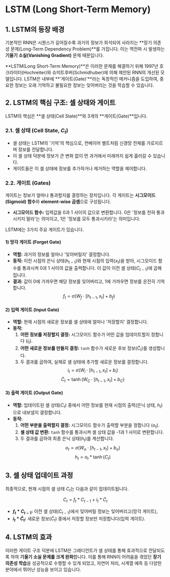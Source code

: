 # LSTM (Long Short-Term Memory)

## 1. LSTM의 등장 배경

기본적인 RNN은 시퀀스가 길어질수록 과거의 정보가 희석되어 사라지는 **장기 의존성 문제(Long-Term Dependency Problem)**를 가집니다. 이는 역전파 시 발생하는 **기울기 소실(Vanishing Gradient)** 문제 때문입니다.

**LSTM(Long Short-Term Memory)**은 이러한 문제를 해결하기 위해 1997년 호크라이터(Hochreiter)와 슈미트후버(Schmidhuber)에 의해 제안된 RNN의 개선된 모델입니다. LSTM은 내부에 **'게이트(Gate)'**라는 독창적인 메커니즘을 도입하여, 중요한 정보는 오래 기억하고 불필요한 정보는 잊어버리는 것을 학습할 수 있습니다.

## 2. LSTM의 핵심 구조: 셀 상태와 게이트

LSTM의 핵심은 **셀 상태(Cell State)**와 3개의 **게이트(Gate)**입니다.

### 2.1. 셀 상태 (Cell State, $C_t$)
- 셀 상태는 LSTM의 '기억'의 핵심으로, 컨베이어 벨트처럼 신경망 전체를 가로지르며 정보를 전달합니다.
- 이 셀 상태 덕분에 정보가 큰 변화 없이 먼 과거에서 미래까지 쉽게 흘러갈 수 있습니다.
- 게이트들은 이 셀 상태에 정보를 추가하거나 제거하는 역할을 제어합니다.

### 2.2. 게이트 (Gates)
게이트는 정보가 얼마나 통과할지를 결정하는 장치입니다. 각 게이트는 **시그모이드(Sigmoid) 함수**와 **element-wise 곱셈**으로 구성됩니다.
- **시그모이드 함수:** 입력값을 0과 1 사이의 값으로 변환합니다. 0은 '정보를 전혀 통과시키지 말라'는 의미이고, 1은 '정보를 모두 통과시키라'는 의미입니다.

LSTM에는 3가지 주요 게이트가 있습니다.

#### 1) 망각 게이트 (Forget Gate)
- **역할:** 과거의 정보를 얼마나 '잊어버릴지' 결정합니다.
- **동작:** 이전 시점의 은닉 상태($h_{t-1}$)와 현재 시점의 입력($x_t$)을 받아, 시그모이드 함수를 통과시켜 0과 1 사이의 값을 출력합니다. 이 값이 이전 셀 상태($C_{t-1}$)에 곱해집니다.
- **결과:** 값이 0에 가까우면 해당 정보를 잊어버리고, 1에 가까우면 정보를 온전히 기억합니다.
  $$ f_t = \sigma(W_f \cdot [h_{t-1}, x_t] + b_f) $$

#### 2) 입력 게이트 (Input Gate)
- **역할:** 현재 시점의 새로운 정보를 셀 상태에 얼마나 '저장할지' 결정합니다.
- **동작:**
  1.  **어떤 정보를 저장할지 결정:** 시그모이드 함수가 어떤 값을 업데이트할지 정합니다 ($i_t$).
  2.  **어떤 새로운 정보를 만들지 결정:** `tanh` 함수가 새로운 후보 정보($\tilde{C}_t$)를 생성합니다.
  3.  두 결과를 곱하여, 실제로 셀 상태에 추가할 새로운 정보를 결정합니다.
  $$ i_t = \sigma(W_i \cdot [h_{t-1}, x_t] + b_i) $$
  $$ \tilde{C}_t = \tanh(W_C \cdot [h_{t-1}, x_t] + b_C) $$

#### 3) 출력 게이트 (Output Gate)
- **역할:** 업데이트된 셀 상태($C_t$) 중에서 어떤 정보를 현재 시점의 출력(은닉 상태, $h_t$)으로 내보낼지 결정합니다.
- **동작:**
  1.  **어떤 부분을 출력할지 결정:** 시그모이드 함수가 출력할 부분을 정합니다 ($o_t$).
  2.  **셀 상태 값 변환:** `tanh` 함수를 통과시켜 셀 상태 값을 -1과 1 사이로 변환합니다.
  3.  두 결과를 곱하여 최종 은닉 상태($h_t$)를 계산합니다.
  $$ o_t = \sigma(W_o \cdot [h_{t-1}, x_t] + b_o) $$
  $$ h_t = o_t * \tanh(C_t) $$

## 3. 셀 상태 업데이트 과정

최종적으로, 현재 시점의 셀 상태 $C_t$는 다음과 같이 업데이트됩니다.

$$ C_t = f_t * C_{t-1} + i_t * \tilde{C}_t $$

- **$f_t * C_{t-1}$:** 이전 셀 상태($C_{t-1}$)에서 잊어버릴 정보는 잊어버리고(망각 게이트),
- **$i_t * \tilde{C}_t$:** 새로운 정보($\tilde{C}_t$) 중에서 저장할 정보만 저장합니다(입력 게이트).

## 4. LSTM의 효과

이러한 게이트 구조 덕분에 LSTM은 그래디언트가 셀 상태를 통해 효과적으로 전달되도록 하여 **기울기 소실 문제를 크게 완화**합니다. 이를 통해 RNN이 어려움을 겪었던 **장기 의존성 학습**을 성공적으로 수행할 수 있게 되었고, 자연어 처리, 시계열 예측 등 다양한 분야에서 뛰어난 성능을 보이고 있습니다.
